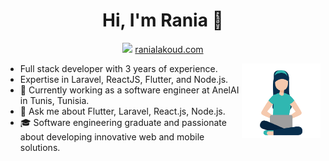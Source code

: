 <h1 align="center">Hi, I'm Rania 👋</h1>
<p align="center">
    <a href="https://www.linkedin.com/in/rania-lakoud-b935a9186/"><img src="https://img.shields.io/badge/linkedin-%230177B5?style=flat&logo=linkedin&logoColor=white"/></a>
    <a href="https://www.ranialakoud.com">ranialakoud.com</a>
</p>

<img src="https://github.com/lakoud/Ranya-lakoud/blob/main/ranyya-avatar.png" align="right" width="25%"/>

- Full stack developer with 3 years of experience.
- Expertise in Laravel, ReactJS, Flutter, and Node.js.
- 🔭 Currently working as a software engineer at AnelAI in Tunis, Tunisia.
- 💬 Ask me about Flutter, Laravel, React.js, Node.js.
- 🎓 Software engineering graduate and passionate about developing innovative web and mobile solutions.

<!---
lakoud/lakoud is a ✨ special ✨ repository because its `README.md` (this file) appears on your GitHub profile.
You can click the Preview link to take a look at your changes.
--->
